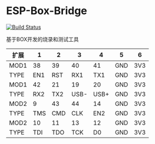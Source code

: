 # ESP-Box-Bridge

[![Build Status](https://github.com/stops-top/usb-bridge-esp/workflows/ci/badge.svg)](https://github.com/stops-top/usb-bridge-esp/actions/workflows/ci.yml)


基于BOX开发的烧录和测试工具

| 扩展 | 1 | 2 | 3 | 4 | 5 | 6 | 
| ---- | -- | -- | -- | -- |  -- | -- | 
| MOD1 | 38 | 39 | 40 | 41 | GND | 3V3 |
| TYPE | EN1 | RST | RX1 | TX1 | GND | 3V3 |
| MOD1 | 42 | 21 | 19 | 20 | GND | 3V3 |
| TYPE | RX2 | TX2 | USB- | USB+ | GND | 3V3 |
| MOD2 | 9  | 43 | 44 | 14 | GND | 3V3 |
| TYPE | TMS | CMD | CLK | EN2 | GND | 3V3 |
| MOD2 | 10  | 11 | 13 | 12 | GND | 3V3 |
| TYPE | TDI | TDO | TCK | D0 | GND | 3V3 |

